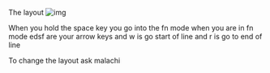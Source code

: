 The layout
![img](https://github.com/banana-llarma/the-lochlan-keyboard-project/blob/main/img/lochlan's-65%25-keyboard.jpg)

When you hold the space key you go into the fn mode
when you are in fn mode edsf are your arrow keys and w is go start of line and r is go to end of line



To change the layout ask malachi

